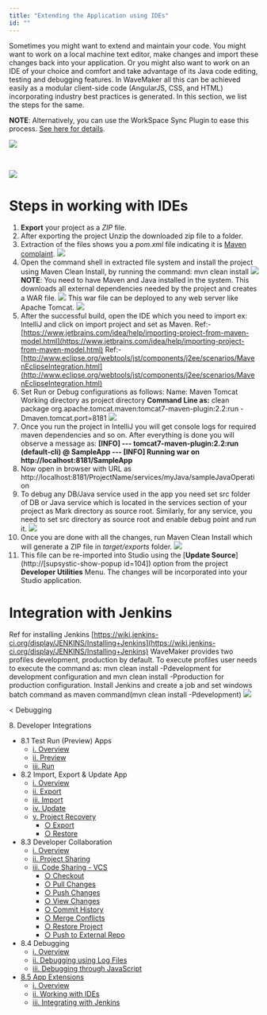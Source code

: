 ```yaml
---
title: "Extending the Application using IDEs"
id: ""
---
```


Sometimes you might want to extend and maintain your code. You might want to work on a local machine text editor, make changes and import these changes back into your application. Or you might also want to work on an IDE of your choice and comfort and take advantage of its Java code editing, testing and debugging features. In WaveMaker all this can be achieved easily as a modular client-side code (AngularJS, CSS, and HTML) incorporating industry best practices is generated. In this section, we list the steps for the same.

**NOTE**: Alternatively, you can use the WorkSpace Sync Plugin to ease this process. [See here for details](/learn/how-tos/synchronizing-wavemaker-apps-ides/).

[![](/learn/assets/export_project1.png)](/learn/assets/export_project1.png)

 

[![](/learn/assets/export_project3.png)](/learn/assets/export_project3.png)

# Steps in working with IDEs

1. **Export** your project as a _ZIP_ file.
2. After exporting the project Unzip the downloaded zip file to a folder.
3. Extraction of the files shows you a _pom.xml_ file indicating it is [Maven complaint](http://maven.apache.org/index.html). [![](/learn/assets/Maven_Export.png)](/learn/assets/Maven_Export.png)
4. Open the command shell in extracted file system and install the project using Maven Clean Install, by running the command: mvn clean install [![](/learn/assets/maven_build.png)](/learn/assets/maven_build.png) **NOTE**: You need to have Maven and Java installed in the system. This downloads all external dependencies needed by the project and creates a WAR file. [![](/learn/assets/Maven_Deploy.png)](/learn/assets/Maven_Deploy.png) This war file can be deployed to any web server like Apache Tomcat. [![](/learn/assets/Maven_tomcat_deploy.png)](/learn/assets/Maven_tomcat_deploy.png)
5. After the successful build, open the IDE which you need to import ex: IntelliJ and click on import project and set as Maven. Ref:- [https://www.jetbrains.com/idea/help/importing-project-from-maven-model.html](https://www.jetbrains.com/idea/help/importing-project-from-maven-model.html) Ref:- [http://www.eclipse.org/webtools/jst/components/j2ee/scenarios/MavenEclipseIntegration.html](http://www.eclipse.org/webtools/jst/components/j2ee/scenarios/MavenEclipseIntegration.html)
6. Set Run or Debug configurations as follows: Name: Maven Tomcat Working directory as project directory **Command Line as:** clean package org.apache.tomcat.maven:tomcat7-maven-plugin:2.2:run -Dmaven.tomcat.port=8181 [![](/learn/assets/IDEDebugging.png)](/learn/assets/IDEDebugging.png)
7. Once you run the project in IntelliJ you will get console logs for required maven dependencies and so on. After everything is done you will observe a message as: **\[INFO\] --- tomcat7-maven-plugin:2.2:run (default-cli) @ SampleApp --- \[INFO\] Running war on http://localhost:8181/SampleApp**
8. Now open in browser with URL as http://localhost:8181/ProjectName/services/myJava/sampleJavaOperation
9. To debug any DB/Java service used in the app you need set src folder of DB or Java service which is located in the services section of your project as Mark directory as source root. Similarly, for any service, you need to set src directory as source root and enable debug point and run it. [![](/learn/assets/IDE_debug.png)](/learn/assets/IDE_debug.png)
10. Once you are done with all the changes, run Maven Clean Install which will generate a ZIP file in _target/exports_ folder. [![](/learn/assets/Maven_Export_Target.png)](/learn/assets/Maven_Export_Target.png)
11. This file can be re-imported into Studio using the [**Update Source**](http://[supsystic-show-popup id=104]) option from the project **Developer Utilities** Menu. The changes will be incorporated into your Studio application.

# Integration with Jenkins

Ref for installing Jenkins [https://wiki.jenkins-ci.org/display/JENKINS/Installing+Jenkins](https://wiki.jenkins-ci.org/display/JENKINS/Installing+Jenkins) WaveMaker provides two profiles development, production by default. To execute profiles user needs to execute the command as: mvn clean install -Pdevelopment for development configuration and mvn clean install -Pproduction for production configuration. Install Jenkins and create a job and set windows batch command as maven command(mvn clean install -Pdevelopment) [![](/learn/assets/IDE_jenkins.png)](/learn/assets/IDE_jenkins.png)

< Debugging

8\. Developer Integrations

- 8.1 Test Run (Preview) Apps
    - [i. Overview](/learn/dev-integration/developer-tools/)
    - [ii. Preview](/learn/dev-integration/developer-tools/#preview)
    - [iii. Run](/learn/dev-integration/developer-tools/#run)
- 8.2 Import, Export & Update App
    - [i. Overview](/learn/app-development/dev-integration/import-export-update-apps/)
    - [ii. Export](/learn/app-development/dev-integration/import-export-update-apps/#export-project)
    - [iii. Import](/learn/app-development/dev-integration/import-export-update-apps/#import-project)
    - [iv. Update](/learn/app-development/dev-integration/import-export-update-apps/#update-project)
    - [v. Project Recovery](/learn/app-development/dev-integration/import-export-update-apps/#project-recovery)
        - [○ Export](/learn/app-development/dev-integration/import-export-update-apps/#export)
        - [○ Restore](/learn/app-development/dev-integration/import-export-update-apps/#restore-project)
- 8.3 Developer Collaboration
    - [i. Overview](/learn/app-development/dev-integration/developer-collaboration/)
    - [ii. Project Sharing](/learn/app-development/dev-integration/developer-collaboration/#project-sharing)
    - [iii. Code Sharing - VCS](/learn/app-development/dev-integration/developer-collaboration/#vcs)
        - [○ Checkout](/learn/app-development/dev-integration/developer-collaboration/#checkout)
        - [○ Pull Changes](/learn/app-development/dev-integration/developer-collaboration/#pull-changes)
        - [○ Push Changes](/learn/app-development/dev-integration/developer-collaboration/#push-changes)
        - [○ View Changes](/learn/app-development/dev-integration/developer-collaboration/#view-changes)
        - [○ Commit History](/learn/app-development/dev-integration/developer-collaboration/#commit-history)
        - [○ Merge Conflicts](/learn/app-development/dev-integration/developer-collaboration/#merge-changes)
        - [○ Restore Project](/learn/app-development/dev-integration/developer-collaboration/#restore-project)
        - [○ Push to External Repo](/learn/app-development/dev-integration/developer-collaboration/#push-to-external-repo)
- 8.4 Debugging
    - [i. Overview](/learn/app-development/dev-integration/debugging/)
    - [ii. Debugging using Log Files](/learn/app-development/dev-integration/debugging/#logs)
    - [iii. Debugging through JavaScript](/learn/app-development/dev-integration/debugging/#javascript)
- [8.5 App Extensions](#)
    - [i. Overview](#)
    - [ii. Working with IDEs](#steps)
    - [iii. Integrating with Jenkins](#jenkins)
